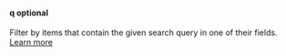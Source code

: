 #### q <def-type>optional</def-type>
Filter by items that contain the given search query in one of their fields. [Learn more](/api/query/q.html)